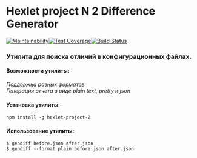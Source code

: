# Hexlet project N 2 Difference Generator

[![Maintainability](https://api.codeclimate.com/v1/badges/41654685ff1b1d905b50/maintainability)](https://codeclimate.com/github/koshkarik/project-lvl2-s217/maintainability)[![Test Coverage](https://api.codeclimate.com/v1/badges/41654685ff1b1d905b50/test_coverage)](https://codeclimate.com/github/koshkarik/project-lvl2-s217/test_coverage)[![Build Status](https://travis-ci.org/koshkarik/project-lvl2-s217.svg?branch=master)](https://travis-ci.org/koshkarik/project-lvl2-s217)

### Утилита для поиска отличий в конфигурационных файлах.  
#### Возможности утилиты:  
 *Поддержка разных форматов*  
 *Генерация отчета в виде plain text, pretty и json*  

#### Установка утилиты:  
 `npm install -g hexlet-project-2`   
#### Использование утилиты:  
 `$ gendiff before.json after.json`  
 `$ gendiff --format plain before.json after.json`
